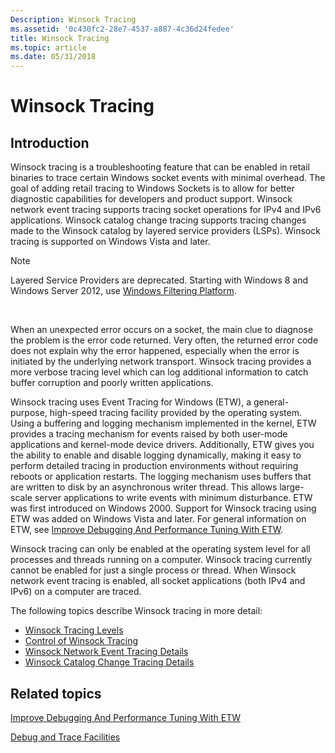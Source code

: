 ```yaml
---
Description: Winsock Tracing
ms.assetid: '0c430fc2-28e7-4537-a887-4c36d24fedee'
title: Winsock Tracing
ms.topic: article
ms.date: 05/31/2018
---
```


# Winsock Tracing

## Introduction

Winsock tracing is a troubleshooting feature that can be enabled in retail binaries to trace certain Windows socket events with minimal overhead. The goal of adding retail tracing to Windows Sockets is to allow for better diagnostic capabilities for developers and product support. Winsock network event tracing supports tracing socket operations for IPv4 and IPv6 applications. Winsock catalog change tracing supports tracing changes made to the Winsock catalog by layered service providers (LSPs). Winsock tracing is supported on Windows Vista and later.

> [!Note]  
> Layered Service Providers are deprecated. Starting with Windows 8 and Windows Server 2012, use [Windows Filtering Platform](https://msdn.microsoft.com/library/Aa366510(v=VS.85).aspx).

 

When an unexpected error occurs on a socket, the main clue to diagnose the problem is the error code returned. Very often, the returned error code does not explain why the error happened, especially when the error is initiated by the underlying network transport. Winsock tracing provides a more verbose tracing level which can log additional information to catch buffer corruption and poorly written applications.

Winsock tracing uses Event Tracing for Windows (ETW), a general-purpose, high-speed tracing facility provided by the operating system. Using a buffering and logging mechanism implemented in the kernel, ETW provides a tracing mechanism for events raised by both user-mode applications and kernel-mode device drivers. Additionally, ETW gives you the ability to enable and disable logging dynamically, making it easy to perform detailed tracing in production environments without requiring reboots or application restarts. The logging mechanism uses buffers that are written to disk by an asynchronous writer thread. This allows large-scale server applications to write events with minimum disturbance. ETW was first introduced on Windows 2000. Support for Winsock tracing using ETW was added on Windows Vista and later. For general information on ETW, see [Improve Debugging And Performance Tuning With ETW](https://go.microsoft.com/fwlink/p/?linkid=103737).

Winsock tracing can only be enabled at the operating system level for all processes and threads running on a computer. Winsock tracing currently cannot be enabled for just a single process or thread. When Winsock network event tracing is enabled, all socket applications (both IPv4 and IPv6) on a computer are traced.

The following topics describe Winsock tracing in more detail:

-   [Winsock Tracing Levels](winsock-tracing-levels.md)
-   [Control of Winsock Tracing](control-of-winsock-tracing.md)
-   [Winsock Network Event Tracing Details](winsock-tracing-event-details.md)
-   [Winsock Catalog Change Tracing Details](winsock-layered-service-provider-tracing-event-details.md)

## Related topics

<dl> <dt>

[Improve Debugging And Performance Tuning With ETW](https://go.microsoft.com/fwlink/p/?linkid=103737)
</dt> <dt>

[Debug and Trace Facilities](debug-and-trace-facilities-2.md)
</dt> </dl>

 

 



